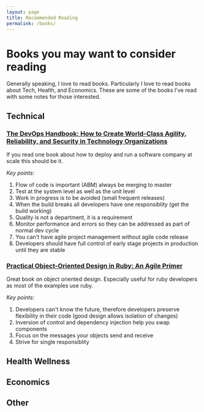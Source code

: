 ```yaml
---
layout: page
title: Recommended Reading
permalink: /books/
---
```


# Books you may want to consider reading

Generally speaking, I love to read books.  Particularly I love to read books about Tech, Health, and Economics.  These are some of the books I've read with some notes for those interested.

## Technical

### [The DevOps Handbook: How to Create World-Class Agility, Reliability, and Security in Technology Organizations](https://www.amazon.com/DevOps-Handbook-World-Class-Reliability-Organizations/dp/1942788002)

If you read one book about how to deploy and run a software company at scale this should be it.

*Key points:*

1. Flow of code is important (ABM) always be merging to master
2. Test at the system level as well as the unit level
3. Work in progress is to be avoided (small frequent releases)
4. When the build breaks all developers have one responsiblity (get the build working)
5. Quality is not a department, it is a requirement
6. Monitor performance and errors so they can be addressed as part of normal dev cycle
7. You can't have agile project management without agile code release
8. Developers should have full control of early stage projects in production until they are stable

### [Practical Object-Oriented Design in Ruby: An Agile Primer](https://www.amazon.com/Practical-Object-Oriented-Design-Ruby-Addison-Wesley/dp/0321721330)

Great book on object oriented design.  Especially useful for ruby developers as most of the examples use ruby.

*Key points:*

1. Developers can't know the future, therefore developers preserve flexibility in their code (good design allows isolation of changes)
2. Inversion of control and dependency injection help you swap components
3. Focus on the messages your objects send and receive
4. Strive for single responsiblity



## Health Wellness

## Economics

## Other

